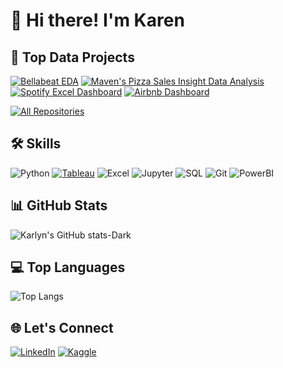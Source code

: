 # 👋 Hi there! I'm Karen

## 🚀 Top Data Projects
[![Bellabeat EDA](https://github-readme-stats.vercel.app/api/pin/?username=karlyndiary&repo=BellaBeat-EDA&border_color=ffffff&bg_color=0D1117&title_color=C9D1D9&text_color=8B949E&icon_color=7F3FBF)](https://github.com/karlyndiary/BellaBeat-EDA)
[![Maven's Pizza Sales Insight Data Analysis](https://github-readme-stats.vercel.app/api/pin/?username=karlyndiary&repo=Mavens-Pizza-Sales-Insight&border_color=ffffff&bg_color=0D1117&title_color=C9D1D9&text_color=8B949E&icon_color=7F3FBF)](https://github.com/karlyndiary/Mavens-Pizza-Sales-Insight)
[![Spotify Excel Dashboard](https://github-readme-stats.vercel.app/api/pin/?username=karlyndiary&repo=Spotify-Excel-Dashboard&border_color=ffffff&bg_color=0D1117&title_color=C9D1D9&text_color=8B949E&icon_color=7F3FBF)](https://github.com/karlyndiary/Spotify-Excel-Dashboard)
[![Airbnb Dashboard](https://github-readme-stats.vercel.app/api/pin/?username=karlyndiary&repo=Airbnb-Tableau-Dashboard&border_color=ffffff&bg_color=0D1117&title_color=C9D1D9&text_color=8B949E&icon_color=7F3FBF)](https://github.com/karlyndiary/Airbnb-Tableau-Dashboard)

<p align="left">
  <a href="https://github.com/karlyndiary?tab=repositories" target="_blank"><img alt="All Repositories" title="All Repositories" src="https://img.shields.io/badge/-All%20Repos-2962FF?style=for-the-badge&logo=koding&logoColor=white"/></a>
</p>

## 🛠️ Skills
![Python](https://img.shields.io/badge/Python-3776AB?style=for-the-badge&logo=python&logoColor=white)
[![Tableau](https://img.shields.io/badge/Tableau-E97627?style=for-the-badge&logo=Tableau&logoColor=white)](https://public.tableau.com/app/profile/karen.judelyn.fernandes/vizzes)
![Excel](https://img.shields.io/badge/Excel-217346?style=for-the-badge&logo=microsoft-excel&logoColor=white)
![Jupyter](https://img.shields.io/badge/Jupyter-F37626?style=for-the-badge&logo=Jupyter&logoColor=white)
![SQL](https://img.shields.io/badge/SQL-4479A1?style=for-the-badge&logo=mysql&logoColor=white)
![Git](https://img.shields.io/badge/Git-F05032?style=for-the-badge&logo=git&logoColor=white)
![PowerBI](https://img.shields.io/badge/PowerBI-F05032?style=for-the-badge&logo=powerbi&logoColor=yellow)

## 📊 GitHub Stats
![Karlyn's GitHub stats-Dark](https://github-readme-stats.vercel.app/api?username=karlyndiary&show_icons=true&theme=dark#gh-dark-mode-only)

## 💻 Top Languages
![Top Langs](https://github-readme-stats.vercel.app/api/top-langs/?username=karlyndiary&layout=compact)

## 🌐 Let's Connect
[![LinkedIn](https://img.shields.io/badge/LinkedIn-0077B5?style=for-the-badge&logo=linkedin&logoColor=white)](https://www.linkedin.com/in/karen-judelyn-fernandes/)
[![Kaggle](https://img.shields.io/badge/Kaggle-20BEFF?style=for-the-badge&logo=kaggle&logoColor=white)](https://www.kaggle.com/karenjudelyn)
